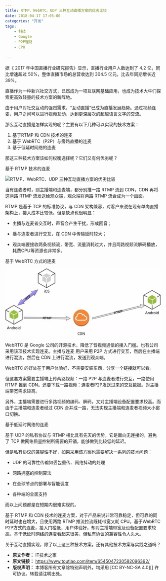 ```yaml
---
title: RTMP、WebRTC、UDP 三种互动直播方案的优劣比较
date: 2018-04-17 17:05:00
categories: "开发"
tags:
	- 科技
	- Google
	- P2P理财
	- CPU

---
```


据《 2017 年中国直播行业研究报告》显示，直播行业用户人数达到了 4.2 亿，同比增速超过 50%，整体直播市场的总营收达到 304.5 亿元，比去年同期增长近 39%。

直播作为一种新兴社交方式，已然成为一项互联网基础应用，也成为技术大牛们探索更高效轻量的技术方案的新阵地。

由于用户对社交互动的强烈需求，“互动直播”已成为直播发展趋势。通过视频连麦，用户之间可以进行视频互动，达到更深层次的超越语言文字的交流。

那么互动直播是怎样实现的呢？主要有以下几种可以实现的技术方案：

1.  基于RTMP 和 CDN 技术的连麦
2.  基于 WebRTC（P2P）与旁路直播的连麦
3.  基于低延时网络的连麦

那这三种技术方案该如何权衡选择呢？它们又有何优劣呢？

基于 RTMP 技术的连麦

![RTMP、WebRTC、UDP 三种互动直播方案的优劣比较][RTMP_WebRTC_UDP]

当有连麦者时，则主播端和连麦端，都分别推一路 RTMP 流到 CDN，CDN 再将这两路 RTMP 流发送给观众端，观众端将两路 RTMP 流合成为一个画面。

RTMP 是基于 TCP 的标准协议，与 CDN 架构兼容，对客户来说在现有单向直播架构上，接入成本比较低，但是缺点也很明显：

 *  主播与连麦者交互时，声音会产生干扰，形成回音；

 *  播与连麦者进行交互，在 CDN 中传输延时较大；

 *  观众端要接收两条视频流，带宽、流量消耗过大，并且两路视频流解码播放，耗费CPU等资源也非常多。

基于 WebRTC 方式的连麦

![RTMP、WebRTC、UDP 三种互动直播方案的优劣比较][RTMP_WebRTC_UDP 1]

WebRTC 是 Google 公司的开源技术，降低了音视频通信的接入门槛。也有公司采用该项技术实现连麦。主播与连麦 用户采用 P2P 方式进行交互，然后在主播端进行混流，然后在 CDN 上进行混流，发送到观众端。

WebRTC 的好处在于用户体验好，不需要安装东西，分享一个链接就可以看。

但这套方案需要主播端上传两路视频：一路 P2P 与连麦者进行交互，一路使用 RTMP 推到 CDN。还要下载一路视频：连麦者P2P发送过来的交互数据。对主播端带宽需求较高。

另外，主播端需要进行多路视频的编码、解码，又对主播端设备配置要求较高。而由于主播端和连麦者经过 CDN 合并成一路，无法实现主播端和连麦者视频大小窗口切换。

基于低延时网络的连麦

基于 UDP 的私有协议与 RTMP 相比具有先天的优势，它是面向无连接的，避免了 TCP 做网络质量控制所需要的开销，能够做到比较低的延迟。

但是私有协议的兼容性不好，﻿如果采用该方案也需要解决一系列的技术问题：

 *  UDP 的可靠性传输如丢包重传、网络抖动的处理

 *  网路拥塞的控制算法

 *  在全球节点的部署与智能调度

 *  各种端的全面支持

而以上问题都是在短期内很难实现的。

基于 RTMP 和 CDN 技术的连麦方案，对于产品来说非常可靠稳定，但可靠的同时延时也在增大，且使用两路 RTMP 推流拉流既耗带宽又耗 CPU。基于WebRTC P2P方式的连麦，接入门槛低，用户体验好，却对主播端带宽及设备配置要求较高。基于低延时网络的连麦看起来很美，但私有协议的兼容性令人头大。

关于互动直播实现，除了以上这三种技术方案，还有其他技术方案与实践之道吗？


[RTMP_WebRTC_UDP]: http://p1.pstatp.com/large/pgc-image/1523887528496ff6e8fce1d
[RTMP_WebRTC_UDP 1]: static/resources/crawler/ARMV-QFMR-BZJU.jpg
 *  **原文作者：** IT技术之家
 *  **原文链接：** https://www.toutiao.com/item/6545047230582096392/
 *  **版权声明：** 本博客所有文章除特别声明外，均采用 [CC BY-NC-SA 4.0][] 许可协议。转载请注明出处。
